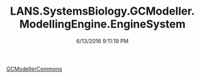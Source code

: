 ﻿---
title: LANS.SystemsBiology.GCModeller.ModellingEngine.EngineSystem
date: 6/13/2016 9:11:19 PM
---

[GCModellerCommons](T-LANS.SystemsBiology.GCModeller.ModellingEngine.EngineSystem.GCModellerCommons.html)
